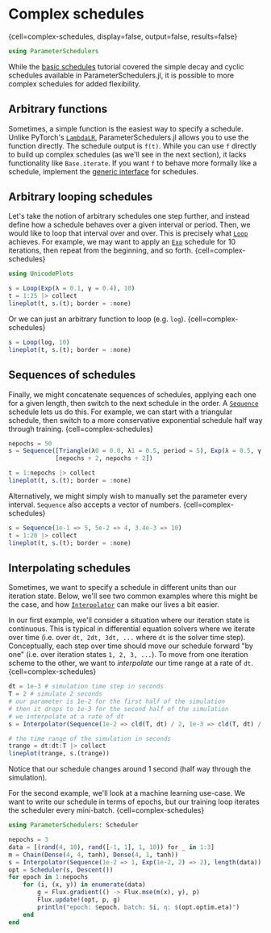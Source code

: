 # Complex schedules

{cell=complex-schedules, display=false, output=false, results=false}
```julia
using ParameterSchedulers
```

While the [basic schedules](#) tutorial covered the simple decay and cyclic schedules available in ParameterSchedulers.jl, it is possible to more complex schedules for added flexibility.

## Arbitrary functions

Sometimes, a simple function is the easiest way to specify a schedule. Unlike PyTorch's [`LambdaLR`](https://pytorch.org/docs/master/optim.html?highlight=lambdalr#torch.optim.lr_scheduler.LambdaLR), ParameterSchedulers.jl allows you to use the function directly. The schedule output is `f(t)`. While you can use `f` directly to build up complex schedules (as we'll see in the next section), it lacks functionality like `Base.iterate`. If you want `f` to behave more formally like a schedule, implement the [generic interface](#) for schedules.

## Arbitrary looping schedules

Let's take the notion of arbitrary schedules one step further, and instead define how a schedule behaves over a given interval or period. Then, we would like to loop that interval over and over. This is precisely what [`Loop`](#) achieves. For example, we may want to apply an [`Exp`](#) schedule for 10 iterations, then repeat from the beginning, and so forth.
{cell=complex-schedules}
```julia
using UnicodePlots

s = Loop(Exp(λ = 0.1, γ = 0.4), 10)
t = 1:25 |> collect
lineplot(t, s.(t); border = :none)
```

Or we can just an arbitrary function to loop (e.g. `log`).
{cell=complex-schedules}
```julia
s = Loop(log, 10)
lineplot(t, s.(t); border = :none)
```

## Sequences of schedules

Finally, we might concatenate sequences of schedules, applying each one for a given length, then switch to the next schedule in the order. A [`Sequence`](#) schedule lets us do this. For example, we can start with a triangular schedule, then switch to a more conservative exponential schedule half way through training.
{cell=complex-schedules}
```julia
nepochs = 50
s = Sequence([Triangle(λ0 = 0.0, λ1 = 0.5, period = 5), Exp(λ = 0.5, γ = 0.5)],
             [nepochs ÷ 2, nepochs ÷ 2])

t = 1:nepochs |> collect
lineplot(t, s.(t); border = :none)
```

Alternatively, we might simply wish to manually set the parameter every interval. `Sequence` also accepts a vector of numbers.
{cell=complex-schedules}
```julia
s = Sequence(1e-1 => 5, 5e-2 => 4, 3.4e-3 => 10)
t = 1:20 |> collect
lineplot(t, s.(t); border = :none)
```

## Interpolating schedules

Sometimes, we want to specify a schedule in different units than our iteration state. Below, we'll see two common examples where this might be the case, and how [`Interpolator`](#) can make our lives a bit easier.

In our first example, we'll consider a situation where our iteration state is continuous. This is typical in differential equation solvers where we iterate over time (i.e. over `dt, 2dt, 3dt, ...` where `dt` is the solver time step). Conceptually, each step over time should move our schedule forward "by one" (i.e. over iteration states `1, 2, 3, ...`). To move from one iteration scheme to the other, we want to _interpolate_ our time range at a rate of `dt`.
{cell=complex-schedules}
```julia
dt = 1e-3 # simulation time step in seconds
T = 2 # simulate 2 seconds
# our parameter is 1e-2 for the first half of the simulation
# then it drops to 1e-3 for the second half of the simulation
# we interpolate at a rate of dt
s = Interpolator(Sequence(1e-2 => cld(T, dt) / 2, 1e-3 => cld(T, dt) / 2), dt)

# the time range of the simulation in seconds
trange = dt:dt:T |> collect
lineplot(trange, s.(trange))
```
Notice that our schedule changes around 1 second (half way through the simulation).

For the second example, we'll look at a machine learning use-case. We want to write our schedule in terms of epochs, but our training loop iterates the scheduler every mini-batch.
{cell=complex-schedules}
```julia
using ParameterSchedulers: Scheduler

nepochs = 3
data = [(rand(4, 10), rand([-1, 1], 1, 10)) for _ in 1:3]
m = Chain(Dense(4, 4, tanh), Dense(4, 1, tanh))
s = Interpolator(Sequence(1e-2 => 1, Exp(1e-2, 2) => 2), length(data))
opt = Scheduler(s, Descent())
for epoch in 1:nepochs
    for (i, (x, y)) in enumerate(data)
        g = Flux.gradient(() -> Flux.mse(m(x), y), p)
        Flux.update!(opt, p, g)
        println("epoch: $epoch, batch: $i, η: $(opt.optim.eta)")
    end
end
```

